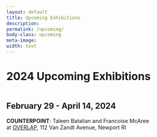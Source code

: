 ```yaml
---
layout: default
title: Upcoming Exhibitions
description: 
permalink: /upcoming/
body-class: upcoming
meta-image:
width: text
---
```


# 2024 Upcoming Exhibitions

<img src="{% link assets/images/exhibition2024.jpg %}" alt="" />

## February 29 - April 14, 2024

**COUNTERPOINT**: Taleen Batalian and Francoise McAree  
at <a href="https://www.overlapnewport.com/" title="Opens a new window" target="_blank">OVERLAP</a>, 112 Van Zandt Avenue, Newport RI
